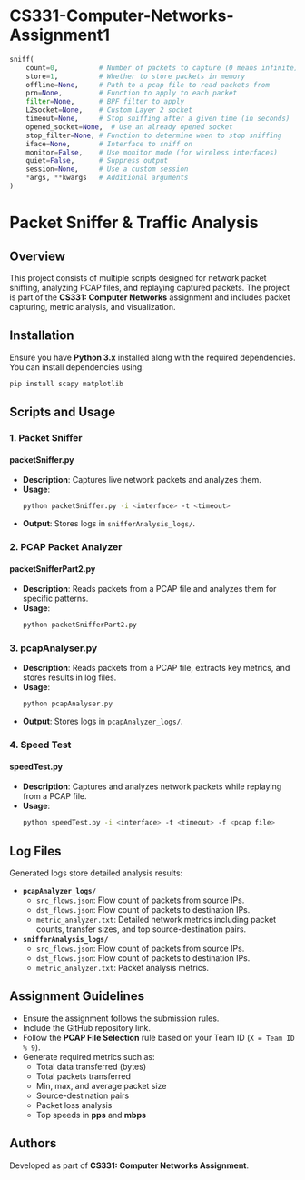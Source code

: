 # CS331-Computer-Networks-Assignment1
```python
sniff(
    count=0,          # Number of packets to capture (0 means infinite)
    store=1,          # Whether to store packets in memory
    offline=None,     # Path to a pcap file to read packets from
    prn=None,         # Function to apply to each packet
    filter=None,      # BPF filter to apply
    L2socket=None,    # Custom Layer 2 socket
    timeout=None,     # Stop sniffing after a given time (in seconds)
    opened_socket=None,  # Use an already opened socket
    stop_filter=None, # Function to determine when to stop sniffing
    iface=None,       # Interface to sniff on
    monitor=False,    # Use monitor mode (for wireless interfaces)
    quiet=False,      # Suppress output
    session=None,     # Use a custom session
    *args, **kwargs   # Additional arguments
)
```

# Packet Sniffer & Traffic Analysis

## Overview

This project consists of multiple scripts designed for network packet sniffing, analyzing PCAP files, and replaying captured packets. The project is part of the **CS331: Computer Networks** assignment and includes packet capturing, metric analysis, and visualization.

## Installation

Ensure you have **Python 3.x** installed along with the required dependencies. You can install dependencies using:

```bash
pip install scapy matplotlib
```

## Scripts and Usage

### 1. Packet Sniffer

#### **packetSniffer.py**

- **Description**: Captures live network packets and analyzes them.
- **Usage**:
  ```bash
  python packetSniffer.py -i <interface> -t <timeout>
  ```
- **Output**: Stores logs in `snifferAnalysis_logs/`.

### 2. PCAP Packet Analyzer

#### **packetSnifferPart2.py**

- **Description**: Reads packets from a PCAP file and analyzes them for specific patterns.
- **Usage**:
  ```bash
  python packetSnifferPart2.py
  ```
### 3. **pcapAnalyser.py**

- **Description**: Reads packets from a PCAP file, extracts key metrics, and stores results in log files.
- **Usage**:
  ```bash
  python pcapAnalyser.py
  ```
- **Output**: Stores logs in `pcapAnalyzer_logs/`.

### 4. Speed Test

#### **speedTest.py**

- **Description**: Captures and analyzes network packets while replaying from a PCAP file.
- **Usage**:
  ```bash
  python speedTest.py -i <interface> -t <timeout> -f <pcap file>
  ```

## Log Files

Generated logs store detailed analysis results:

- **`pcapAnalyzer_logs/`**
  - `src_flows.json`: Flow count of packets from source IPs.
  - `dst_flows.json`: Flow count of packets to destination IPs.
  - `metric_analyzer.txt`: Detailed network metrics including packet counts, transfer sizes, and top source-destination pairs.
- **`snifferAnalysis_logs/`**
  - `src_flows.json`: Flow count of packets from source IPs.
  - `dst_flows.json`: Flow count of packets to destination IPs.
  - `metric_analyzer.txt`: Packet analysis metrics.

## Assignment Guidelines

- Ensure the assignment follows the submission rules.
- Include the GitHub repository link.
- Follow the **PCAP File Selection** rule based on your Team ID (`X = Team ID % 9`).
- Generate required metrics such as:
  - Total data transferred (bytes)
  - Total packets transferred
  - Min, max, and average packet size
  - Source-destination pairs
  - Packet loss analysis
  - Top speeds in **pps** and **mbps**

## Authors

Developed as part of **CS331: Computer Networks Assignment**.
